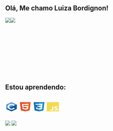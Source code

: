 ## Olá, Me chamo Luiza Bordignon!

<div style="display: flex; align-items: center;">
  <img height="180em" src="https://github-readme-stats.vercel.app/api?username=LuizaBordignon&show_icons=true&theme=dracula&include_all_commits=true&count_private=true" />
  <img height="180em" src="https://github-readme-stats.vercel.app/api/top-langs/?username=LuizaBordignon&layout=compact&langs_count=16&theme=dracula" />
</div>

## Estou aprendendo:
<div style="display: inline_block"><br>
  <img align="center" alt="User-C" height="30" width="40" src="https://raw.githubusercontent.com/devicons/devicon/master/icons/c/c-original.svg">
  <img align="center" alt="User-HTML" height="30" width="40" src="https://raw.githubusercontent.com/devicons/devicon/master/icons/html5/html5-original.svg">
  <img align="center" alt="User-CSS" height="30" width="40" src="https://raw.githubusercontent.com/devicons/devicon/master/icons/css3/css3-original.svg">
  <img align="center" alt="User-Javascript" height="30" width="40" src="https://raw.githubusercontent.com/devicons/devicon/master/icons/javascript/javascript-plain.svg">
</div>

##

<div> 
  <a href="https://www.linkedin.com/in/luiza-bordignon-moro-92397228b/" target="_blank"><img src="https://img.shields.io/badge/-LinkedIn-%230077B5?style=for-the-badge&logo=linkedin&logoColor=white" target="_blank"></a>
  <a href="https://www.instagram.com/luizabordignon.1/" target="_blank"><img src="https://img.shields.io/badge/-Instagram-%23E4405F?style=for-the-badge&logo=instagram&logoColor=white" target="_blank"></a>
</div>
